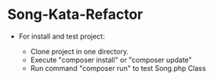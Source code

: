 # Song-Kata-Refactor

* For install and test project:

  * Clone project in one directory.
  * Execute "composer install" or "composer update"
  * Run command "composer run" to test Song.php Class
  
